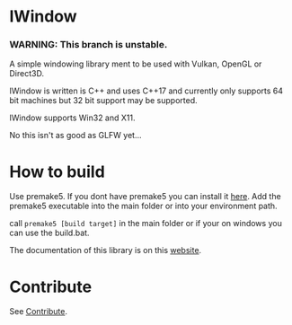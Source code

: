 # IWindow

### **WARNING: This branch is unstable.**


 A simple windowing library ment to be used with Vulkan, OpenGL or Direct3D.
 
 
 IWindow is written is C++ and uses C++17 and currently only supports 64 bit machines but 32 bit support may be supported.
 
 IWindow supports Win32 and X11.
 
 
 No this isn't as good as GLFW yet...

# How to build

Use premake5. If you dont have premake5 you can install it [here](https://premake.github.io/). 
Add the premake5 executable into the main folder or into your environment path.

call `premake5 [build target]` in the main folder or if your on windows you can use the build.bat.

The documentation of this library is on this [website](https://immanuel-c.github.io/IWindow).

# Contribute

See [Contribute](./Contribute.md).
